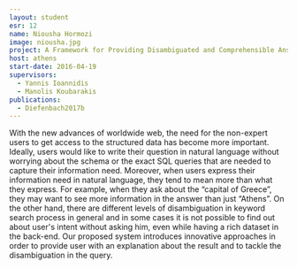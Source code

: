 ```yaml
---
layout: student
esr: 12
name: Niousha Hormozi
image: niousha.jpg
project: A Framework for Providing Disambiguated and Comprehensible Answers for Questions
host: athens
start-date: 2016-04-19
supervisors:
  - Yannis Ioannidis
  - Manolis Koubarakis
publications: 
  - Diefenbach2017b  
---
```

With the new advances of worldwide web, the need for the non-expert users to get access to the structured data has become more important. Ideally, users would like to write their question in natural language without worrying about the schema or the exact SQL queries that are needed to capture their information need. Moreover, when users express their information need in natural language, they tend to mean more than what they express. For example, when they ask about the “capital of Greece”, they may want to see more information in the answer than just “Athens”. On the other hand, there are different levels of disambiguation in keyword search process in general and in some cases it is not possible to find out about user's intent without asking him, even while having a rich dataset in the back-end.
Our proposed system introduces innovative approaches in order to provide user with an explanation about the result and to tackle the disambiguation in the query.
